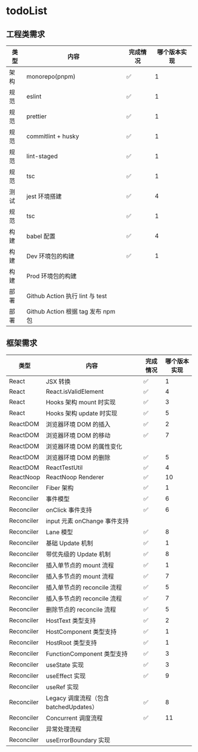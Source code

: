 # todoList

## 工程类需求

类型|内容|完成情况|哪个版本实现
----|----|----|----
架构|monorepo(pnpm)|✅|1
规范|eslint|✅|1
规范|prettier|✅|1
规范|commitlint + husky|✅|1
规范|lint-staged|✅|1
规范|tsc|✅|1
测试|jest 环境搭建|✅|4
规范|tsc|✅|1
构建|babel 配置|✅|4
构建|Dev 环境包的构建|✅|1
构建|Prod 环境包的构建|
部署|Github Action 执行 lint 与 test|
部署|Github Action 根据 tag 发布 npm 包|

## 框架需求

类型|内容|完成情况|哪个版本实现
----|----|----|----
React|JSX 转换|✅|1
React|React.isValidElement|✅|4
React|Hooks 架构 mount 时实现|✅|3
React|Hooks 架构 update 时实现|✅|5
ReactDOM|浏览器环境 DOM 的插入|✅|2
ReactDOM|浏览器环境 DOM 的移动|✅|7
ReactDOM|浏览器环境 DOM 的属性变化|
ReactDOM|浏览器环境 DOM 的删除|✅|5
ReactDOM|ReactTestUtil|✅|4
ReactNoop|ReactNoop Renderer|✅|10
Reconciler|Fiber 架构|✅|1
Reconciler|事件模型|✅|6
Reconciler|onClick 事件支持|✅|6
Reconciler|input 元素 onChange 事件支持
Reconciler|Lane 模型|✅|8
Reconciler|基础 Update 机制|✅|1
Reconciler|带优先级的 Update 机制|✅|8
Reconciler|插入单节点的 mount 流程|✅|1
Reconciler|插入多节点的 mount 流程|✅|7
Reconciler|插入单节点的 reconcile 流程|✅|5
Reconciler|插入多节点的 reconcile 流程|✅|7
Reconciler|删除节点的 reconcile 流程|✅|5
Reconciler|HostText 类型支持|✅|2
Reconciler|HostComponent 类型支持|✅|1
Reconciler|HostRoot 类型支持|✅|1
Reconciler|FunctionComponent 类型支持|✅|3
Reconciler|useState 实现|✅|3
Reconciler|useEffect 实现|✅|9
Reconciler|useRef 实现|
Reconciler|Legacy 调度流程（包含 batchedUpdates）|✅|8
Reconciler|Concurrent 调度流程|✅|11
Reconciler|异常处理流程|
Reconciler|useErrorBoundary 实现|
